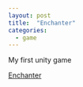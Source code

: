 ```yaml
---
layout: post
title:  "Enchanter"
categories:
  - game
---
```


My first unity game

[Enchanter][paperlink]

[paperlink]:https://bluesparrow2000.github.io/Enchanter/
